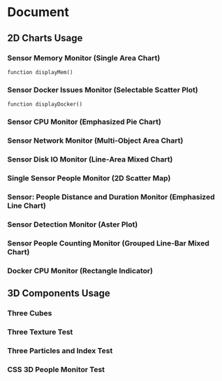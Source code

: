 # Document

## 2D Charts Usage

### Sensor Memory Monitor (Single Area Chart)

```
function displayMem()
```

### Sensor Docker Issues Monitor (Selectable Scatter Plot)

```
function displayDocker()
```

### Sensor CPU Monitor (Emphasized Pie Chart)


### Sensor Network Monitor (Multi-Object Area Chart)


### Sensor Disk IO Monitor (Line-Area Mixed Chart)


### Single Sensor People Monitor (2D Scatter Map)


### Sensor: People Distance and Duration Monitor (Emphasized Line Chart)


### Sensor Detection Monitor (Aster Plot)


### Sensor People Counting Monitor (Grouped Line-Bar Mixed Chart)


### Docker CPU Monitor (Rectangle Indicator)

## 3D Components Usage

### Three Cubes


### Three Texture Test


### Three Particles and Index Test


### CSS 3D People Monitor Test
